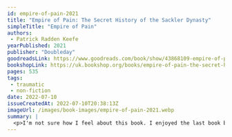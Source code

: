```yaml
---
id: empire-of-pain-2021
title: "Empire of Pain: The Secret History of the Sackler Dynasty"
simpleTitle: "Empire of Pain"
authors: 
 - Patrick Radden Keefe
yearPublished: 2021
publisher: "Doubleday"
goodreadsLink: https://www.goodreads.com/book/show/43868109-empire-of-pain
bookshopLink: https://uk.bookshop.org/books/empire-of-pain-the-secret-history-of-the-sackler-dynasty-9781529063103/9781529063103
pages: 535
tags: 
 - traumatic 
 - non-fiction
date: 2022-07-10
issueCreatedAt: 2022-07-10T20:38:13Z
imageUrl: /images/book-images/empire-of-pain-2021.webp
summary: | 
  <p>I'm not sure how I feel about this book. I enjoyed the last book by this author; but I certainly can't say I "enjoyed" this one. It covers the (horrible) story of one families drive to make money, in particular in the pharmaceutical industry. I think it's "good" to read it; but for me I think it just shows the dangers of incentives. In many ways I agree with one of the reviewers who said they felt guilty for enjoying it. Hopefully we can move beyond stories like this and into other kinds of analyses and understanding.</p>
---
```


